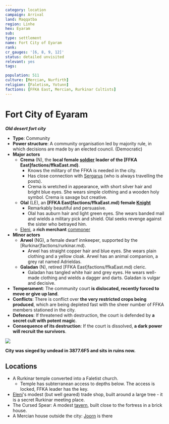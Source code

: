 ```yaml
---
category: location
campaign: Arrival
land: Maqqatba
region: Linhe
hex: Eyaram
sub: 
type: settlement
name: Fort City of Eyaram
rank: 
cr_gauges: '[6, 8, 9, 12]'
status: detailed unvisited
relevant: yes
tags: 

population: 511
culture: [Mercian, Nurfirth]
religion: [Faletism, Yotunn]
factions: [FFKA East, Mercian, Rurkinar Cultists]
---
```


# Fort City of Eyaram
***Old desert fort city***

- **Type**: Community
- **Power structure**: A community organisation led by majority rule, in which decisions are made by an elected council. (Democratic)
- **Major actors**
	- **Crema** (N), the **local female [soldier](https://open5e.com/monsters/soldier-a5e) leader of the [FFKA East]factions/ffkaEast.md)**.
		- Knows the military of the FFKA is needed in the city.
		- Has close connection with [Sergarus](arrival/npcs/Sergarus.md) (who is always travelling the posts).
		- Crema is wretched in appearance, with short silver hair and bright blue eyes. She wears simple clothing and a wooden holy symbol. Crema is savage but creative.
	- **Olal** (LE), an **[FFKA East]factions/ffkaEast.md) female [Knight](https://open5e.com/monsters/knight)**
		- Remarkably beautiful and persuasive.
		- Olal has auburn hair and light green eyes. She wears banded mail and wields a military pick and shield. Olal seeks revenge against the sister who betrayed him.
	- [Eleni](arrival/npcs/Eleni.md), a **rich merchant** [commoner](https://open5e.com/monsters/commoner)
- **Minor actors**
	- **Arwel** (NG), a female dwarf innkeeper, supported by the [Rurkinar]factions/rurkinar.md).
		- Arwel has straight copper hair and blue eyes. She wears plain clothing and a yellow cloak. Arwel has an animal companion, a grey rat named Adrieldas.
	- **Galadan** (N), retired [FFKA East]factions/ffkaEast.md) cleric.
		- Galadan has tangled white hair and grey eyes. He wears well-made clothing and wields a dagger and darts. Galadan is vulgar and decisive.
- **Temperament**: The community court **is dislocated, recently forced to move or give up land**.
- **Conflicts**: There is conflict over **the very restricted crops being produced**, which are being depleted fast with the sheer number of FFKA members stationed in the city.
- **Defences**: If threatened with destruction, the court is defended by **a secret cult with potent magic**.
- **Consequence of its destruction**: If the court is dissolved, **a dark power will recruit the survivors**.

![](https://i.imgur.com/I7U1JCC.png)

**City was sieged by undead in 3877.6F5 and sits in ruins now.**

## Locations

- A Rurkinar temple converted into a Faletist church.
	- Temple has subterranean access to depths below. The access is locked, FFKA leader has the key.
- [Eleni](arrival/npcs/Eleni.md)'s modest (but well geared) trade shop, built around a large tree - it is a secret Rurkinar meeting place.
- The Cursed Spear: A modest [tavern](https://donjon.bin.sh/fantasy/inn/), built close to the fortress in a brick house.
-  A Mercian house outside the city: [Joorn](arrival/npcs/Joorn.md) is there

